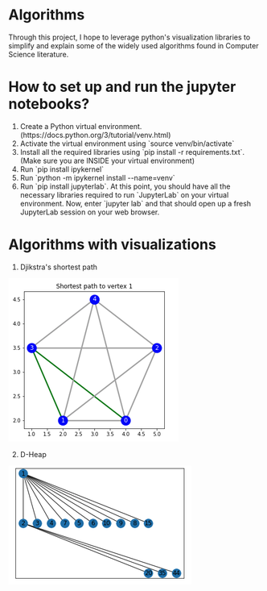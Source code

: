 # Algorithms
Through this project, I hope to leverage python's visualization libraries to simplify and explain some of the widely used algorithms found in Computer Science literature. 


# How to set up and run the jupyter notebooks?
<ol>
  <li> Create a Python virtual environment. (https://docs.python.org/3/tutorial/venv.html) </li>
  <li> Activate the virtual environment using `source venv/bin/activate` </li>
  <li> Install all the required libraries using `pip install -r requirements.txt`. (Make sure you are INSIDE your virtual environment) </li>
  <li> Run `pip install ipykernel` </li>
  <li> Run `python -m ipykernel install --name=venv` </li>
  <li> Run `pip install jupyterlab`. At this point, you should have all the necessary libraries required to run `JupyterLab` on your virtual environment. Now, enter `jupyter lab` and that should open up a fresh JupyterLab session on your web browser. </li>
</ol>


# Algorithms with visualizations

1. Djikstra's shortest path

  ![Djikstra](/imgs/djikstra.png)

2. D-Heap

  ![DHeap](/imgs/dheap.png)
